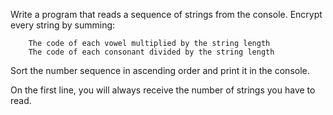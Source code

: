 Write a program that reads a sequence of strings from the console. Encrypt every string by summing:

    	The code of each vowel multiplied by the string length
    	The code of each consonant divided by the string length

Sort the number sequence in ascending order and print it in the console.

On the first line, you will always receive the number of strings you have to read.


